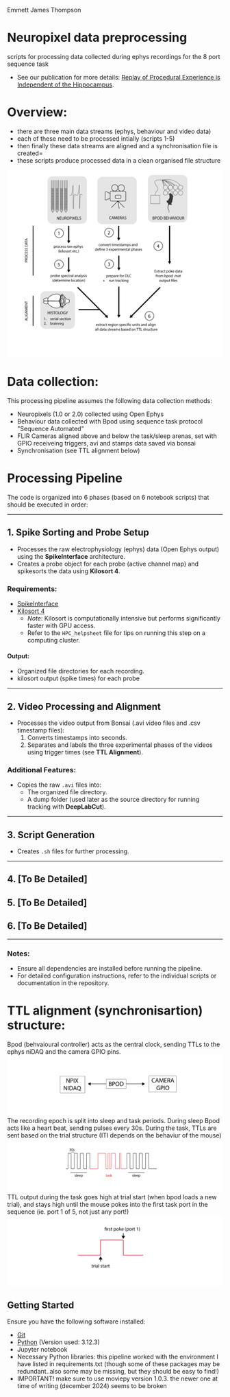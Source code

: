 Emmett James Thompson
# Neuropixel data preprocessing
scripts for processing data collected during ephys recordings for the 8 port sequence task

- See our publication for more details: [Replay of Procedural Experience is Independent of the Hippocampus](https://www.biorxiv.org/content/10.1101/2024.06.05.597547v1.full.pdf).

# Overview: 
- there are three main data streams (ephys, behaviour and video data)
- each of these need to be processed intially (scripts 1-5)
- then finally these data streams are aligned and a synchronisation file is created=
- these scripts produce processed data in a clean organised file structure
  
![Processing pipeline](images/processing_schematic.png)


# Data collection:
This processing pipeline assumes the following data collection methods:
- Neuropixels (1.0 or 2.0) collected using Open Ephys
- Behaviour data collected with Bpod using sequence task protocol "Sequence Automated"
- FLIR Cameras aligned above and below the task/sleep arenas, set with GPIO receiveing triggers, avi and stamps data saved via bonsai
- Synchronisation (see TTL alignment below)

# Processing Pipeline

The code is organized into 6 phases (based on 6 notebook scripts) that should be executed in order:

---

## 1. Spike Sorting and Probe Setup
- Processes the raw electrophysiology (ephys) data (Open Ephys output) using the **SpikeInterface** architecture.
- Creates a probe object for each probe (active channel map) and spikesorts the data using **Kilosort 4**.

### Requirements:
- [SpikeInterface](https://spikeinterface.readthedocs.io/en/stable/)
- [Kilosort 4](https://github.com/MouseLand/Kilosort)
  - *Note*: Kilosort is computationally intensive but performs significantly faster with GPU access.
  - Refer to the `HPC_helpsheet` file for tips on running this step on a computing cluster.

#### Output:
- Organized file directories for each recording.
- kilosort output (spike times) for each probe

---

## 2. Video Processing and Alignment
- Processes the video output from Bonsai (.avi video files and .csv timestamp files):
  1. Converts timestamps into seconds.
  2. Separates and labels the three experimental phases of the videos using trigger times (see **TTL Alignment**).

### Additional Features:
- Copies the raw `.avi` files into:
  - The organized file directory.
  - A dump folder (used later as the source directory for running tracking with **DeepLabCut**).

---

## 3. Script Generation
- Creates `.sh` files for further processing.

---

## 4. [To Be Detailed]

## 5. [To Be Detailed]

## 6. [To Be Detailed]

---

### Notes:
- Ensure all dependencies are installed before running the pipeline.
- For detailed configuration instructions, refer to the individual scripts or documentation in the repository.

  

  

# TTL alignment (synchronisartion) structure: 

Bpod (behvaioural controller) acts as the central clock, sending TTLs to the ephys  niDAQ and the camera GPIO pins. 
![Processing pipeline](images/ttl_clock.png)
The recording epoch is split into sleep and task periods. During sleep Bpod acts like a heart beat, sending pulses every 30s. During the task, TTLs are sent based on the trial structure (ITI depends on the behaviur of the mouse)
![Processing pipeline](images/TTL_task_structure.png)
TTL output during the task goes high at trial start (when bpod loads a new trial), and stays high until the mouse pokes into the first task port in the sequence (ie. port 1 of 5, not just any port!) 
![Processing pipeline](images/task_ttl_relationship.png)

## Getting Started

Ensure you have the following software installed:
- [Git](https://git-scm.com/)
- [Python](https://www.python.org/downloads/)  (Version used: 3.12.3)
- Jupyter notebook
- Necessary Python libraries: this pipeline worked with the environment I have listed in requirements.txt (though some of these packages may be redundant..also some may be missing, but they should be easy to find!)
- IMPORTANT! make sure to use moviepy version 1.0.3. the newer one at time of writing (december 2024) seems to be broken 

